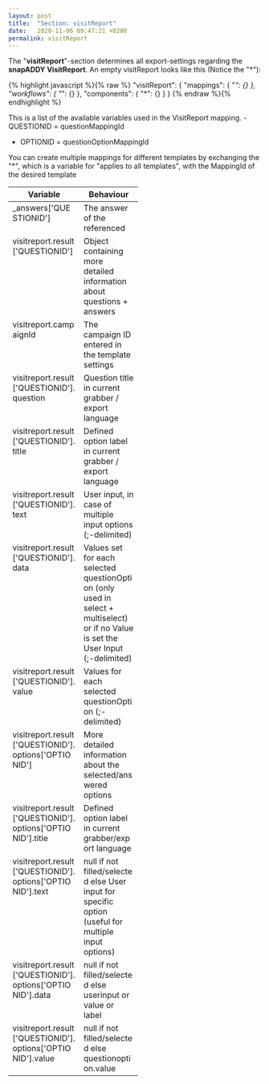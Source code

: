 ```yaml
---
layout: post
title:  "Section: visitReport"
date:   2020-11-06 09:47:21 +0200
permalink: visitReport
---
```


The "**visitReport**"-section determines all export-settings regarding the **snapADDY VisitReport**. 
An empty visitReport looks like this (Notice the "*"):

{% highlight javascript %}{% raw %}
"visitReport": {
    "mappings": {
        "*": {}
    },
    "workflows": {
        "*": {}
    },
    "components": {
        "*": {}
    }
}
{% endraw %}{% endhighlight %}

This is a list of the available variables used in the VisitReport mapping.
	- QUESTIONID = questionMappingId
  - OPTIONID = questionOptionMappingId

You can create multiple mappings for different templates by exchanging the "*", which is a variable for "applies to all templates", with the MappingId of the desired template











<table>
<colgroup>
<col width="55%" />
<col width="45%" />
</colgroup>
<tr class="header">
<th>Variable</th>
<th>Behaviour</th>
</tr>

<tbody>
<tr>
<td style="max-width: 100px; vertical-align: initial;">
_answers['QUESTIONID']
</td>
<td style="max-width: 100px; vertical-align: initial;">
The answer of the referenced
</td>
</tr>

<tr>
<td style="max-width: 100px; vertical-align: initial;">
visitreport.result['QUESTIONID']
</td>
<td style="max-width: 100px; vertical-align: initial;">
Object containing more detailed information about questions + answers
</td>
</tr>

<tr>
<td style="max-width: 100px; vertical-align: initial;">
visitreport.campaignId
</td>
<td style="max-width: 100px; vertical-align: initial;">
The campaign ID entered in the template settings
</td>
</tr>

<tr>
<td style="max-width: 100px; vertical-align: initial;">
visitreport.result['QUESTIONID'].question
</td>
<td style="max-width: 100px; vertical-align: initial;">
Question title in current grabber / export language
</td>
</tr>

<tr>
<td style="max-width: 100px; vertical-align: initial;">
visitreport.result['QUESTIONID'].title
</td>
<td style="max-width: 100px; vertical-align: initial;">
Defined option label in current grabber / export language
</td>
</tr>

<tr>
<td style="max-width: 100px; vertical-align: initial;">
visitreport.result['QUESTIONID'].text
</td>
<td style="max-width: 100px; vertical-align: initial;">
User input, in case of multiple input options (;-delimited)
</td>
</tr>

<tr>
<td style="max-width: 100px; vertical-align: initial;">
visitreport.result['QUESTIONID'].data
</td>
<td style="max-width: 100px; vertical-align: initial;">
Values set for each selected questionOption (only used in select + multiselect) or if no Value is set the User Input (;-delimited)
</td>
</tr>

<tr>
<td style="max-width: 100px; vertical-align: initial;">
visitreport.result['QUESTIONID'].value
</td>
<td style="max-width: 100px; vertical-align: initial;">
Values for each selected questionOption (;-delimited)
</td>
</tr>

<tr>
<td style="max-width: 100px; vertical-align: initial;">
visitreport.result['QUESTIONID'].options['OPTIONID']
</td>
<td style="max-width: 100px; vertical-align: initial;">
More detailed information about the selected/answered options
</td>
</tr>

<tr>
<td style="max-width: 100px; vertical-align: initial;">
visitreport.result['QUESTIONID'].options['OPTIONID'].title
</td>
<td style="max-width: 100px; vertical-align: initial;">
Defined option label in current grabber/export language
</td>
</tr>

<tr>
<td style="max-width: 100px; vertical-align: initial;">
visitreport.result['QUESTIONID'].options['OPTIONID'].text
</td>
<td style="max-width: 100px; vertical-align: initial;">
null if not filled/selected else User input for specific option (useful for multiple input options)
</td>
</tr>

<tr>
<td style="max-width: 100px; vertical-align: initial;">
visitreport.result['QUESTIONID'].options['OPTIONID'].data
</td>
<td style="max-width: 100px; vertical-align: initial;">
null if not filled/selected else userinput or value or label
</td>
</tr>

<tr>
<td style="max-width: 100px; vertical-align: initial;">
visitreport.result['QUESTIONID'].options['OPTIONID'].value
</td>
<td style="max-width: 100px; vertical-align: initial;">
null if not filled/selected else questionoption.value
</td>
</tr>

</tbody>
</table>



